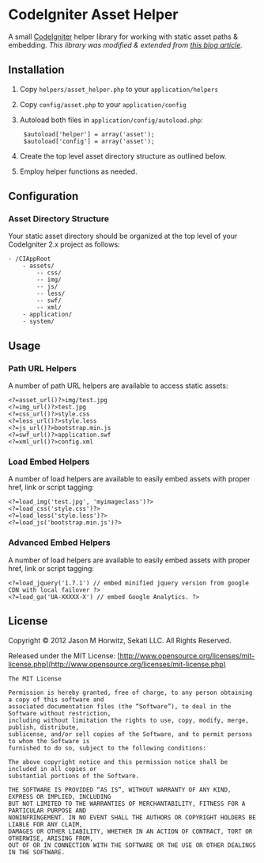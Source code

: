 
CodeIgniter Asset Helper
=====================================

A small [CodeIgniter](http://codeigniter.com) helper library for working with static asset paths & embedding. _This library was modified & extended from [this blog article](http://robotslacker.com/2010/11/dynamically-combine-and-minify-your-javascript-and-css-files-with-codeigniter/)._


Installation
-------------------------------------

1. Copy `helpers/asset_helper.php` to your `application/helpers`
2. Copy `config/asset.php` to your `application/config`
3. Autoload both files in `application/config/autoload.php`:	
		
		$autoload['helper'] = array('asset');
		$autoload['config'] = array('asset');
		
4. Create the top level asset directory structure as outlined below.
5. Employ helper functions as needed.


Configuration
-------------------------------------


### Asset Directory Structure

Your static asset directory should be organized at the top level of your CodeIgniter 2.x project as follows: 

	- /CIAppRoot
		- assets/
			-- css/
			-- img/
			-- js/
			-- less/
			-- swf/
			-- xml/
		- application/
		- system/

		
Usage
-------------------------------------


### Path URL Helpers

A number of path URL helpers are available to access static assets:

	<?=asset_url()?>img/test.jpg
	<?=img_url()?>test.jpg
	<?=css_url()?>style.css
	<?=less_url()?>style.less
	<?=js_url()?>bootstrap.min.js
	<?=swf_url()?>application.swf
	<?=xml_url()?>config.xml	

	
### Load Embed Helpers

A number of load helpers are available to easily embed assets with proper href, link or script tagging:

	<?=load_img('test.jpg', 'myimageclass')?>
	<?=load_css('style.css')?>
	<?=load_less('style.less')?>	
	<?=load_js('bootstrap.min.js')?>
	

### Advanced Embed Helpers

A number of load helpers are available to easily embed assets with proper href, link or script tagging:

	<?=load_jquery('1.7.1') // embed minified jquery version from google CDN with local failover ?>
	<?=load_ga('UA-XXXXX-X') // embed Google Analytics. ?>	

  	
License
-------------------------------------

Copyright © 2012 Jason M Horwitz, Sekati LLC. All Rights Reserved.

Released under the MIT License: [http://www.opensource.org/licenses/mit-license.php](http://www.opensource.org/licenses/mit-license.php)

	The MIT License

	Permission is hereby granted, free of charge, to any person obtaining a copy of this software and 
	associated documentation files (the “Software”), to deal in the Software without restriction, 
	including without limitation the rights to use, copy, modify, merge, publish, distribute, 
	sublicense, and/or sell copies of the Software, and to permit persons to whom the Software is 
	furnished to do so, subject to the following conditions:

	The above copyright notice and this permission notice shall be included in all copies or 
	substantial portions of the Software.

	THE SOFTWARE IS PROVIDED “AS IS”, WITHOUT WARRANTY OF ANY KIND, EXPRESS OR IMPLIED, INCLUDING 
	BUT NOT LIMITED TO THE WARRANTIES OF MERCHANTABILITY, FITNESS FOR A PARTICULAR PURPOSE AND 
	NONINFRINGEMENT. IN NO EVENT SHALL THE AUTHORS OR COPYRIGHT HOLDERS BE LIABLE FOR ANY CLAIM, 
	DAMAGES OR OTHER LIABILITY, WHETHER IN AN ACTION OF CONTRACT, TORT OR OTHERWISE, ARISING FROM, 
	OUT OF OR IN CONNECTION WITH THE SOFTWARE OR THE USE OR OTHER DEALINGS IN THE SOFTWARE.	
	